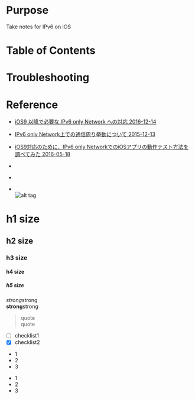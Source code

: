 # Purpose  
Take notes for IPv6 on iOS  

# Table of Contents  


# Troubleshooting


# Reference
* [iOS9 以降で必要な IPv6 only Network への対応 2016-12-14](https://qiita.com/shao1555/items/4433803419dfc72bf80b)  
* [IPv6 only Network上での通信周り挙動について 2015-12-13](https://qiita.com/natsuki_summer/items/d5d225e0d00b70a95968)  
* [iOS9対応のために、IPv6 only NetworkでのiOSアプリの動作テスト方法を調べてみた 2016-05-18](https://qiita.com/yonell/items/16c08e541b4a2b84b0a3)  
* []()  
* []()  


* []()  
![alt tag]()

# h1 size

## h2 size

### h3 size

#### h4 size

##### h5 size

*strong*strong  
**strong**strong  

> quote  
> quote

- [ ] checklist1
- [x] checklist2

* 1
* 2
* 3

- 1
- 2
- 3

